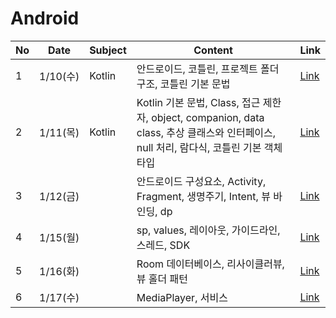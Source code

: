 # Android

| No | Date    | Subject | Content                                                                                               | Link                                                                                                                                                                                                                                                                                                                                                                                                                                                                                                  |
|----|---------|---------|-------------------------------------------------------------------------------------------------------|-------------------------------------------------------------------------------------------------------------------------------------------------------------------------------------------------------------------------------------------------------------------------------------------------------------------------------------------------------------------------------------------------------------------------------------------------------------------------------------------------------|
| 1  | 1/10(수) | Kotlin  | 안드로이드, 코틀린, 프로젝트 폴더 구조, 코틀린 기본 문법                                                                     | [Link](https://github.com/kyukong/SeSAC-java-fullstack/blob/main/8.%20android/%5B1-10%5D_Android_(%EC%95%88%EB%93%9C%EB%A1%9C%EC%9D%B4%EB%93%9C%2C%EC%BD%94%ED%8B%80%EB%A6%B0%2C%ED%94%84%EB%A1%9C%EC%A0%9D%ED%8A%B8_%ED%8F%B4%EB%8D%94_%EA%B5%AC%EC%A1%B0%2C%EC%BD%94%ED%8B%80%EB%A6%B0_%EA%B8%B0%EB%B3%B8_%EB%AC%B8%EB%B2%95).md)                                                                                                                                                                   |
| 2  | 1/11(목) | Kotlin  | Kotlin 기본 문법, Class, 접근 제한자, object, companion, data class, 추상 클래스와 인터페이스, null 처리, 람다식, 코틀린 기본 객체 타입 | [Link](https://github.com/kyukong/SeSAC-java-fullstack/blob/main/8.%20android/%5B1-11%5D_Android_(Kotlin_%EA%B8%B0%EB%B3%B8_%EB%AC%B8%EB%B2%95%2CClass%2C%EC%A0%91%EA%B7%BC_%EC%A0%9C%ED%95%9C%EC%9E%90%2Cobject%2Ccompanion%2Cdata_class%2C%EC%B6%94%EC%83%81_%ED%81%B4%EB%9E%98%EC%8A%A4%EC%99%80_%EC%9D%B8%ED%84%B0%ED%8E%98%EC%9D%B4%EC%8A%A4%2Cnull_%EC%B2%98%EB%A6%AC%2C%EB%9E%8C%EB%8B%A4%EC%8B%9D%2C%EC%BD%94%ED%8B%80%EB%A6%B0_%EA%B8%B0%EB%B3%B8_%EA%B0%9D%EC%B2%B4_%ED%83%80%EC%9E%85).md) |
| 3  | 1/12(금) |         | 안드로이드 구성요소, Activity, Fragment, 생명주기, Intent, 뷰 바인딩, dp                                               | [Link](https://github.com/kyukong/SeSAC-java-fullstack/blob/main/8.%20android/%5B1-12%5D_Android_(%EC%95%88%EB%93%9C%EB%A1%9C%EC%9D%B4%EB%93%9C_%EA%B5%AC%EC%84%B1%EC%9A%94%EC%86%8C%2CActivity%2CFragment%2C%EC%83%9D%EB%AA%85%EC%A3%BC%EA%B8%B0%2CIntent%2C%EB%B7%B0_%EB%B0%94%EC%9D%B8%EB%94%A9%2Cdp).md)                                                                                                                                                                                          |
| 4  | 1/15(월) |         | sp, values, 레이아웃, 가이드라인, 스레드, SDK                                                                     | [Link](https://github.com/kyukong/SeSAC-java-fullstack/blob/main/8.%20android/%5B1-15%5D_Android_(sp%2Cvalues%2C%EB%A0%88%EC%9D%B4%EC%95%84%EC%9B%83%2C%EA%B0%80%EC%9D%B4%EB%93%9C%EB%9D%BC%EC%9D%B8%2C%EC%8A%A4%EB%A0%88%EB%93%9C%2CSDK).md)                                                                                                                                                                                                                                                         |
| 5  | 1/16(화) |         | Room 데이터베이스, 리사이클러뷰, 뷰 홀더 패턴                                                                          | [Link](https://github.com/kyukong/SeSAC-java-fullstack/blob/main/8.%20android/%5B1-16%5D_Android_(Room_%EB%8D%B0%EC%9D%B4%ED%84%B0%EB%B2%A0%EC%9D%B4%EC%8A%A4%2C%EB%A6%AC%EC%82%AC%EC%9D%B4%ED%81%B4%EB%9F%AC%EB%B7%B0%2C%EB%B7%B0_%ED%99%80%EB%8D%94_%ED%8C%A8%ED%84%B4).md)                                                                                                                                                                                                                         |
| 6  | 1/17(수) |         | MediaPlayer, 서비스                                                                                      | [Link](https://github.com/kyukong/SeSAC-java-fullstack/blob/main/8.%20android/%5B1-17%5D_Android_(MediaPlayer%2C%EC%84%9C%EB%B9%84%EC%8A%A4).md)                                                                                                                                                                                                                                                                                                                                                      |
